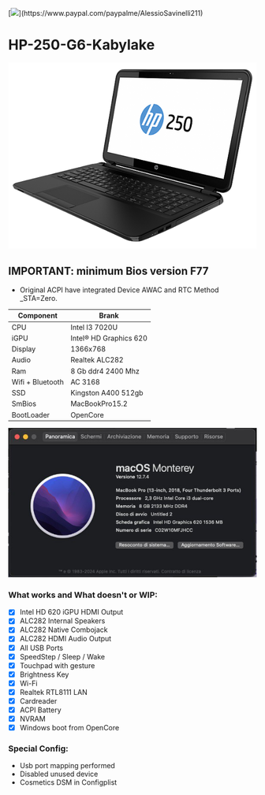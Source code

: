 [![]([https://img.shields.io/badge/Reposity-Baio77-informational?style=flat&logo=apple&logoColor=white&color=9debeb](https://avatars.githubusercontent.com/u/476675?s=200&v=4))](https://www.paypal.com/paypalme/AlessioSavinelli211)
# HP-250-G6-Kabylake
![infocatalina](./Screenshot/1.jpg)

## IMPORTANT: minimum Bios version F77
- Original ACPI have integrated Device AWAC and RTC Method _STA=Zero.


| Component        | Brank                              |
| ---------------- | ---------------------------------- |
| CPU              | Intel I3 7020U                     |
| iGPU             | Intel® HD Graphics 620             |
| Display          | 1366x768                           |
| Audio            | Realtek ALC282                     |
| Ram              | 8 Gb ddr4 2400 Mhz                 |
| Wifi + Bluetooth | AC 3168                            |
| SSD              | Kingston A400 512gb                |
| SmBios           | MacBookPro15.2                     |
| BootLoader       | OpenCore                           |


![infobigsur](./Screenshot/2.jpg) 

### What works and What doesn't or WIP:
- [x] Intel HD 620 iGPU HDMI Output
- [x] ALC282 Internal Speakers
- [x] ALC282 Native Combojack
- [x] ALC282 HDMI Audio Output
- [x] All USB Ports 
- [x] SpeedStep / Sleep / Wake
- [x] Touchpad with gesture
- [x] Brightness Key
- [x] Wi-Fi
- [x] Realtek RTL8111 LAN
- [x] Cardreader
- [x] ACPI Battery
- [x] NVRAM
- [x] Windows boot from OpenCore

### Special Config:
- Usb port mapping performed
- Disabled unused device
- Cosmetics DSM in Configplist
